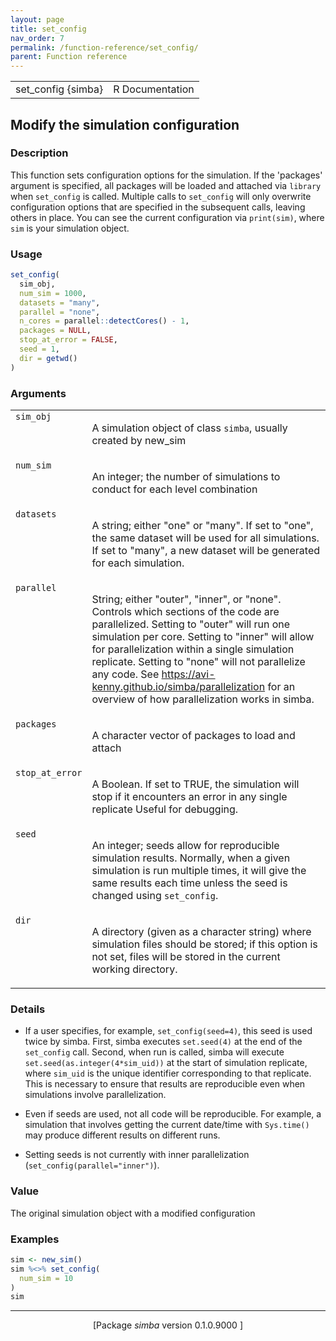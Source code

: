 ```yaml
---
layout: page
title: set_config 
nav_order: 7 
permalink: /function-reference/set_config/
parent: Function reference
---
```



<table width="100%" summary="page for set_config {simba}"><tr><td>set_config {simba}</td><td style="text-align: right;">R Documentation</td></tr></table>

<h2>Modify the simulation configuration</h2>

<h3>Description</h3>

<p>This function sets configuration options for the simulation. If
the 'packages' argument is specified, all packages will be loaded and
attached via <span style='font-family:&quot;SFMono-Regular&quot;,Menlo,Consolas,Monospace; font-size:0.85em'>library</span> when <span style='font-family:&quot;SFMono-Regular&quot;,Menlo,Consolas,Monospace; font-size:0.85em'>set_config</span> is called. Multiple
calls to <span style='font-family:&quot;SFMono-Regular&quot;,Menlo,Consolas,Monospace; font-size:0.85em'>set_config</span> will only overwrite configuration options that
are specified in the subsequent calls, leaving others in place. You can
see the current configuration via <span style='font-family:&quot;SFMono-Regular&quot;,Menlo,Consolas,Monospace; font-size:0.85em'>print(sim)</span>, where <span style='font-family:&quot;SFMono-Regular&quot;,Menlo,Consolas,Monospace; font-size:0.85em'>sim</span> is
your simulation object.
</p>


<h3>Usage</h3>

```R
set_config(
  sim_obj,
  num_sim = 1000,
  datasets = "many",
  parallel = "none",
  n_cores = parallel::detectCores() - 1,
  packages = NULL,
  stop_at_error = FALSE,
  seed = 1,
  dir = getwd()
)
```


<h3>Arguments</h3>

<table summary="R argblock">
<tr valign="top"><td><span style='font-family:&quot;SFMono-Regular&quot;,Menlo,Consolas,Monospace; font-size:0.85em'>sim_obj</span></td>
<td>
<p>A simulation object of class <span style='font-family:&quot;SFMono-Regular&quot;,Menlo,Consolas,Monospace; font-size:0.85em'>simba</span>, usually created by
new_sim</p>
</td></tr>
<tr valign="top"><td><span style='font-family:&quot;SFMono-Regular&quot;,Menlo,Consolas,Monospace; font-size:0.85em'>num_sim</span></td>
<td>
<p>An integer; the number of simulations to conduct for each
level combination</p>
</td></tr>
<tr valign="top"><td><span style='font-family:&quot;SFMono-Regular&quot;,Menlo,Consolas,Monospace; font-size:0.85em'>datasets</span></td>
<td>
<p>A string; either &quot;one&quot; or &quot;many&quot;. If set to &quot;one&quot;, the same
dataset will be used for all simulations. If set to &quot;many&quot;, a new
dataset will be generated for each simulation.</p>
</td></tr>
<tr valign="top"><td><span style='font-family:&quot;SFMono-Regular&quot;,Menlo,Consolas,Monospace; font-size:0.85em'>parallel</span></td>
<td>
<p>String; either &quot;outer&quot;, &quot;inner&quot;, or &quot;none&quot;. Controls which
sections of the code are parallelized. Setting to &quot;outer&quot; will run one
simulation per core. Setting to &quot;inner&quot; will allow for parallelization
within a single simulation replicate. Setting to &quot;none&quot; will not
parallelize any code. See
<a href="https://avi-kenny.github.io/simba/parallelization">https://avi-kenny.github.io/simba/parallelization</a> for an overview
of how parallelization works in <span class="pkg">simba</span>.</p>
</td></tr>
<tr valign="top"><td><span style='font-family:&quot;SFMono-Regular&quot;,Menlo,Consolas,Monospace; font-size:0.85em'>packages</span></td>
<td>
<p>A character vector of packages to load and attach</p>
</td></tr>
<tr valign="top"><td><span style='font-family:&quot;SFMono-Regular&quot;,Menlo,Consolas,Monospace; font-size:0.85em'>stop_at_error</span></td>
<td>
<p>A Boolean. If set to TRUE, the simulation will
stop if it encounters an error in any single replicate Useful for
debugging.</p>
</td></tr>
<tr valign="top"><td><span style='font-family:&quot;SFMono-Regular&quot;,Menlo,Consolas,Monospace; font-size:0.85em'>seed</span></td>
<td>
<p>An integer; seeds allow for reproducible simulation results.
Normally, when a given simulation is run multiple times, it will give
the same results each time unless the seed is changed using
<span style='font-family:&quot;SFMono-Regular&quot;,Menlo,Consolas,Monospace; font-size:0.85em'>set_config</span>.</p>
</td></tr>
<tr valign="top"><td><span style='font-family:&quot;SFMono-Regular&quot;,Menlo,Consolas,Monospace; font-size:0.85em'>dir</span></td>
<td>
<p>A directory (given as a character string) where simulation files
should be stored; if this option is not set, files will be stored in the
current working directory.</p>
</td></tr>
</table>


<h3>Details</h3>


<ul>
<li><p>If a user specifies, for example, <span style='font-family:&quot;SFMono-Regular&quot;,Menlo,Consolas,Monospace; font-size:0.85em'>set_config(seed=4)</span>, this
seed is used twice by <span class="pkg">simba</span>. First, <span class="pkg">simba</span> executes
<span style='font-family:&quot;SFMono-Regular&quot;,Menlo,Consolas,Monospace; font-size:0.85em'>set.seed(4)</span> at the end of the <span style='font-family:&quot;SFMono-Regular&quot;,Menlo,Consolas,Monospace; font-size:0.85em'>set_config</span> call. Second,
when run is called, <span class="pkg">simba</span> will execute
<span style='font-family:&quot;SFMono-Regular&quot;,Menlo,Consolas,Monospace; font-size:0.85em'>set.seed(as.integer(4*sim_uid))</span> at the start of simulation
replicate, where <span style='font-family:&quot;SFMono-Regular&quot;,Menlo,Consolas,Monospace; font-size:0.85em'>sim_uid</span> is the unique identifier corresponding
to that replicate. This is necessary to ensure that results are
reproducible even when simulations involve parallelization.
</p>
</li>
<li><p>Even if seeds are used, not all code will be reproducible. For
example, a simulation that involves getting the current date/time with
<span style='font-family:&quot;SFMono-Regular&quot;,Menlo,Consolas,Monospace; font-size:0.85em'>Sys.time()</span> may produce different results on different runs.
</p>
</li>
<li><p>Setting seeds is not currently with inner parallelization
(<span style='font-family:&quot;SFMono-Regular&quot;,Menlo,Consolas,Monospace; font-size:0.85em'>set_config(parallel="inner")</span>).
</p>
</li></ul>



<h3>Value</h3>

<p>The original simulation object with a modified configuration
</p>


<h3>Examples</h3>

```R
sim <- new_sim()
sim %<>% set_config(
  num_sim = 10
)
sim
```

<hr /><div style="text-align: center;">[Package <em>simba</em> version 0.1.0.9000 ]</div>
